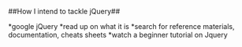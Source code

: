 ##How I intend to tackle jQuery##

*google jQuery
*read up on what it is
*search for reference materials, documentation, cheats sheets
*watch a beginner tutorial on Jquery